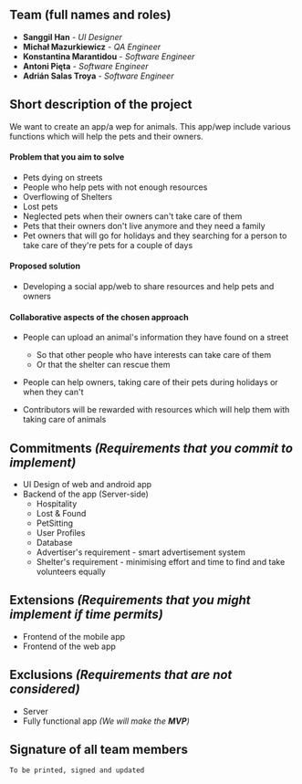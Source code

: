 ## Team (full names and roles)

* **Sanggil Han** - _UI Designer_
* **Michał Mazurkiewicz** - _QA Engineer_
* **Konstantina Marantidou** - _Software Engineer_
* **Antoni Pięta** - _Software Engineer_
* **Adrián Salas Troya** - _Software Engineer_

## Short description of the project
We want to create an app/a wep for animals. This app/wep include various functions which will help the pets and their owners.
#### Problem that you aim to solve
* Pets dying on streets
* People who help pets with not enough resources
* Overflowing of Shelters
* Lost pets
* Neglected pets when their owners can't take care of them
* Pets that their owners don't live anymore and they need a family
* Pet owners that will go for holidays and they searching for a person to take care of they're pets for a couple of days
#### Proposed solution
* Developing a social app/web to share resources and help pets and owners
#### Collaborative aspects of the chosen approach
* People can upload an animal's information they have found on a street
   - So that other people who have interests can take care of them
   - Or that the shelter can rescue them

* People can help owners, taking care of their pets during holidays or when they can't
* Contributors will be rewarded with resources which will help them with taking care of animals
	
## Commitments _(Requirements that you commit to implement)_
* UI Design of web and android app
* Backend of the app (Server-side)
  - Hospitality
  - Lost & Found
  - PetSitting
  - User Profiles
  - Database
  - Advertiser's requirement - smart advertisement system
  - Shelter's requirement - minimising effort and time to find and take volunteers equally
	
## Extensions _(Requirements that you might implement if time permits)_
* Frontend of the mobile app
* Frontend of the web app
	
## Exclusions _(Requirements that are not considered)_
* Server
* Fully functional app _(We will make the **MVP**)_
	
## Signature of all team members 
`To be printed, signed and updated`
